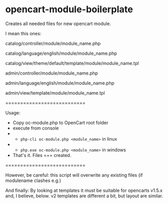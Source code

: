 opencart-module-boilerplate
===========================

Creates all needed files for new opencart module.

I mean this ones:

catalog/controller/module/module_name.php 

catalog/language/english/module/module_name.php

catalog/view/theme/default/template/module/module_name.tpl

admin/controller/module/module_name.php

admin/language/english/module/module_name.php

admin/view/template/module/module_name.tpl


===========================

Usage:

* Copy oc-module.php to OpenCart root folder
* execute from console 
* * ```php-cli oc-module.php <module_name>``` in linux
* * ```php.exe oc-module.php <module_name>``` in windows
* That's it. Files === created.

===========================

However, be careful: this script will overwrite any existing files (if modulename clashes e.g.)

And finally: By looking at templates it must be suitable for opencarts v1.5.x and, 
I believe, below. v2 templates are different a bit, but layout are similar.
